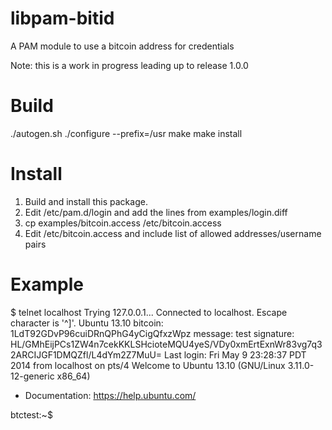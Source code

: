 libpam-bitid
============

A PAM module to use a bitcoin address for credentials

Note: this is a work in progress leading up to release 1.0.0

# Build

 ./autogen.sh
 ./configure --prefix=/usr
 make
 make install

# Install

1. Build and install this package.
2. Edit /etc/pam.d/login and add the lines from examples/login.diff
3. cp examples/bitcoin.access /etc/bitcoin.access
4. Edit /etc/bitcoin.access and include list of allowed addresses/username pairs

# Example

 $ telnet localhost
 Trying 127.0.0.1...
 Connected to localhost.
 Escape character is '^]'.
 Ubuntu 13.10
 bitcoin: 1LdT92GDvP96cuiDRnQPhG4yCigQfxzWpz
 message: test
 signature: HL/GMhEijPCs1ZW4n7cekKKLSHcioteMQU4yeS/VDy0xmErtExnWr83vg7q32ARCIJGF1DMQZfl/L4dYm2Z7MuU=
 Last login: Fri May  9 23:28:37 PDT 2014 from localhost on pts/4
 Welcome to Ubuntu 13.10 (GNU/Linux 3.11.0-12-generic x86_64)
 
  * Documentation:  https://help.ubuntu.com/
 
 btctest:~$ 
